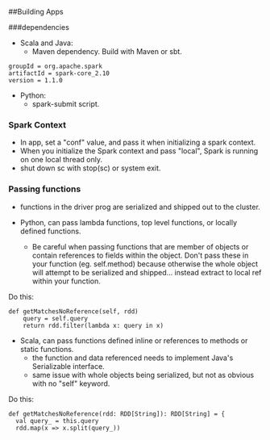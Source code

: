 
##Building Apps

###dependencies

* Scala and Java: 
    * Maven dependency. Build with Maven or sbt.
```
groupId = org.apache.spark
artifactId = spark-core_2.10
version = 1.1.0
```

* Python:
    * spark-submit script. 

### Spark Context
* In app, set a "conf" value, and pass it when initializing a spark context. 
* When you initialize the Spark context and pass "local", Spark is running on one local thread only. 
* shut down sc with stop(sc) or system exit. 

### Passing functions
* functions in the driver prog are serialized and shipped out to the cluster. 

* Python, can pass lambda functions, top level functions, or locally defined functions. 
  * Be careful when passing functions that are member of objects or contain references to fields within the object. Don't pass these in your function (eg. self.method) because otherwise the whole object will attempt to be serialized and shipped... instead extract to local ref within your function. 

Do this:
```
def getMatchesNoReference(self, rdd)
    query = self.query
    return rdd.filter(lambda x: query in x)
```
* Scala, can pass functions defined inline or references to methods or static functions. 
  * the function and data referenced needs to implement Java's Serializable interface. 
  * same issue with whole objects being serialized, but not as obvious with no "self" keyword. 

Do this:
```
def getMatchesNoReference(rdd: RDD[String]): RDD[String] = {
  val query_ = this.query
  rdd.map(x => x.split(query_))
  ```

